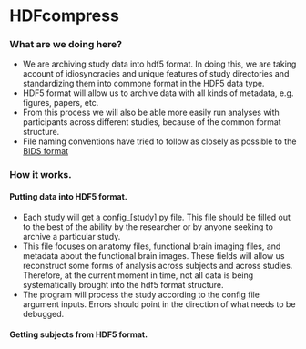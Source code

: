 # HDFcompress

### What are we doing here?
- We are archiving study data into hdf5 format. In doing this, we are taking account of idiosyncracies and unique features of study directories and standardizing them into commone format in the HDF5 data type.
- HDF5 format will allow us to archive data with all kinds of metadata, e.g. figures, papers, etc.
- From this process we will also be able more easily run analyses with participants across different studies, because of the common format structure.
- File naming conventions have tried to follow as closely as possible to the [BIDS format](http://bids.neuroimaging.io/)

### How it works.

#### Putting data into HDF5 format.
- Each study will get a config_[study].py file. This file should be filled out to the best of the ability by the researcher or by anyone seeking to archive a particular study.
- This file focuses on anatomy files, functional brain imaging files, and metadata about the functional brain images. These fields will allow us reconstruct some forms of analysis across subjects and across studies. Therefore, at the current moment in time, not all data is being systematically brought into the hdf5 format structure.
- The program will process the study according to the config file argument inputs. Errors should point in the direction of what needs to be debugged. 

#### Getting subjects from HDF5 format.
